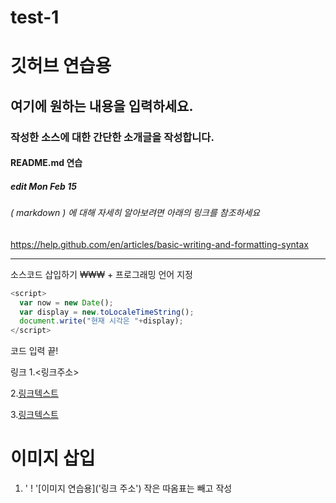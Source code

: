 # test-1

# 깃허브 연습용

## 여기에 원하는 내용을 입력하세요.

### 작성한 소스에 대한 간단한 소개글을 작성합니다.

#### README.md 연습

##### edit Mon Feb 15 


###### ( markdown ) 에 대해 자세히 알아보려면 아래의 링크를 참조하세요

https://help.github.com/en/articles/basic-writing-and-formatting-syntax

----------
소스코드 삽입하기 ₩₩₩ + 프로그래밍 언어 지정
```javascript
<script>
  var now = new Date();
  var display = new.toLocaleTimeString();
  document.write("현재 시각은 "+display);
</script>
```
코드 입력 끝!

링크
1.<링크주소>

2.[링크텍스트](링크주소)

3.[링크텍스트](링크주소,"부가설명")

# 이미지 삽입

1.   ' ! '[이미지 연습용]('링크 주소')  작은 따옴표는 빼고 작성



